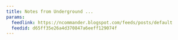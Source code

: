 ```yaml
---
title: Notes from Underground ...
params:
  feedlink: https://ncommander.blogspot.com/feeds/posts/default
  feedid: d65ff35e26a4d370847a6eeff129074f
---
```

